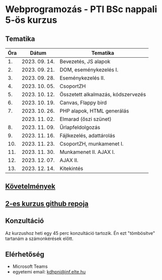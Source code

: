 # Webprogramozás - PTI BSc nappali 5-ös kurzus

## Tematika

| Óra | Dátum       | Tematika                  |
|-----|-------------|---------------------------|
|1.   |2023. 09. 14.|Bevezetés, JS alapok       |
|2.   |2023. 09. 21.|DOM, eseménykezelés I.     |
|3.   |2023. 09. 28.|Eseménykezelés II.         |
|4.   |2023. 10. 05.|CsoportZH    |
|5.   |2023. 10. 12.|Összetett alkalmazás, kódszervezés       |
|6.   |2023. 10. 19.|Canvas, Flappy bird                |
|7.   |2023. 10. 26.|PHP alapok, HTML generálás |
|     |2023. 11. 02.|Elmarad (őszi szünet)      |
|8.   |2023. 11. 09.|Űrlapfeldolgozás           |
|9.   |2023. 11. 16.|Fájlkezelés, adattárolás   |
|10.  |2023. 11. 23.|CsoportZH, munkamenet I.      |
|11.  |2023. 11. 30.|Munkamenet II. AJAX I.|
|12.  |2023. 12. 07.|AJAX II.                      |
|13.  |2023. 12. 14.|Kitekintés                 |

## [Követelmények](https://canvas.elte.hu/courses/38953/pages/kovetelmenyek?module_item_id=546551)

## [2-es kurzus github repoja](https://github.com/Valentinusz/webprog-2023-24-1-2)

## Konzultáció
Az kurzushoz heti egy 45 perc konzultáció tartozik. Én ezt "tömbösítve" tartanám a számonkérések előtt.

## Elérhetőség
- Microsoft Teams
- egyetemi email: kdhpni@inf.elte.hu
